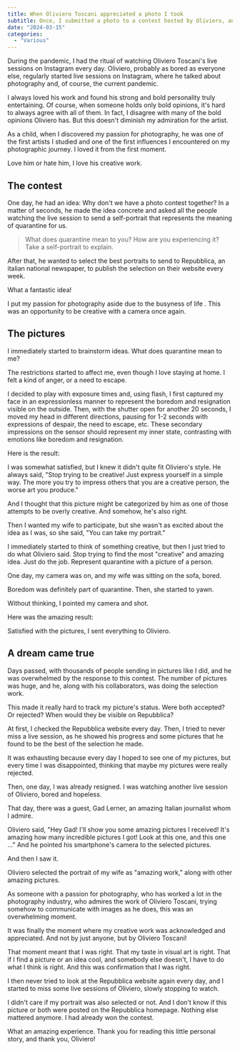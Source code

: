 ```yaml
---
title: When Oliviero Toscani appreciated a photo I took
subtitle: Once, I submitted a photo to a contest hosted by Oliviero, and among thousands of pictures, Oliviero found my creaton not so bad.
date: "2024-03-15"
categories:
  - "Various"
---
```


<script lang="ts">
  import ImagePost from "$lib/components/ImagePost.svelte"
  import Sidenote from "$lib/components/Sidenote.svelte"
import Divider from "$lib/components/Divider.svelte"

  const imagesPath = "blog/oliviero_toscani"
</script>

During the pandemic, I had the ritual of watching Oliviero Toscani's live sessions on Instagram every day. Oliviero, probably as bored as everyone else, regularly started live sessions on Instagram, where he talked about photography and, of course, the current pandemic.

I always loved his work and found his strong and bold personality truly entertaining. Of course, when someone holds only bold opinions, it's hard to always agree with all of them. In fact, I disagree with many of the bold opinions Oliviero has. But this doesn't diminish my admiration for the artist.

As a child, when I discovered my passion for photography, he was one of the first artists I studied and one of the first influences I encountered on my photographic journey. I loved it from the first moment.

Love him or hate him, I love his creative work. <Sidenote text="He would probably hit my head with a camera, because of the 'improper' use of the word creativity." />

## The contest

One day, he had an idea: Why don't we have a photo contest together? In a matter of seconds, he made the idea concrete and asked all the people watching the live session <Sidenote text="We were few thousends people" />to send a self-portrait that represents the meaning of quarantine for us.

> What does quarantine mean to you? How are you experiencing it? Take a self-portrait to explain.

After that, he wanted to select the best portraits to send to Repubblica, an italian national newspaper, to publish the selection on their website every week.

What a fantastic idea!

I put my passion for photography aside due to the busyness of life <Sidenote text="Kids are a black hole for time" />. This was an opportunity to be creative with a camera once again.

## The pictures

I immediately started to brainstorm ideas. What does quarantine mean to me?

The restrictions started to affect me, even though I love staying at home. I felt a kind of anger, or a need to escape.

I decided to play with exposure times and, using flash, I first captured my face in an expressionless manner to represent the boredom and resignation visible on the outside. Then, with the shutter open for another 20 seconds, I moved my head in different directions, pausing for 1-2 seconds with expressions of despair, the need to escape, etc. These secondary impressions on the sensor should represent my inner state, contrasting with emotions like boredom and resignation.

Here is the result:

<ImagePost file="{imagesPath}/oliviero_toscani_danny.jpg" alt="my self protrait sent to Oliviero Toscani for his contest" caption='Not sure if is really cool or really cringe' info='Nikon D600, 50mm f/10 20"'/>

I was somewhat satisfied, but I knew it didn't quite fit Oliviero's style. He always said, "Stop trying to be creative! Just express yourself in a simple way. The more you try to impress others that you are a creative person, the worse art you produce."

And I thought that this picture might be categorized by him as one of those attempts to be overly creative. And somehow, he's also right.

Then I wanted my wife to participate, but she wasn't as excited about the idea as I was, so she said, "You can take my portrait."

I immediately started to think of something creative, but then I just tried to do what Oliviero said. Stop trying to find the most "creative" and amazing idea. Just do the job. Represent quarantine with a picture of a person.

One day, my camera was on, and my wife was sitting on the sofa, bored.

Boredom was definitely part of quarantine. Then, she started to yawn.

Without thinking, I pointed my camera and shot.

Here was the amazing result:

<ImagePost file="{imagesPath}/oliviero_toscani_erica.jpg" alt="protrait of my wife sent to Oliviero Toscani for his contest" caption='This picture talk' info='Nikon D600, 50mm f/4 1/50'/>

Satisfied with the pictures, I sent everything to Oliviero.

## A dream came true

Days passed, with thousands of people sending in pictures like I did, and he was overwhelmed by the response to this contest. The number of pictures was huge, and he, along with his collaborators, was doing the selection work.

This made it really hard to track my picture's status. Were both accepted? Or rejected? When would they be visible on Repubblica?

At first, I checked the Repubblica website every day. Then, I tried to never miss a live session, as he showed his progress and some pictures that he found to be the best of the selection he made.

It was exhausting because every day I hoped to see one of my pictures, but every time I was disappointed, thinking that maybe my pictures were really rejected.

Then, one day, I was already resigned. I was watching another live session of Oliviero, bored and hopeless.

That day, there was a guest, Gad Lerner, an amazing Italian journalist whom I admire.

Oliviero said, "Hey Gad! I'll show you some amazing pictures I received! It's amazing how many incredible pictures I got! Look at this one, and this one ..." And he pointed his smartphone's camera to the selected pictures.

And then I saw it.

<ImagePost file="{imagesPath}/screen_oliviero.jpeg" alt="Screnshot of the screen of my smartphone while Oliviero Toscani showed my picture to Gad Lerner" caption='This was a strong moment for me' position="center"/>

Oliviero selected the portrait of my wife as "amazing work," along with other amazing pictures.

As someone with a passion for photography, who has worked a lot in the photography industry, who admires the work of Oliviero Toscani, trying somehow to communicate with images as he does, this was an overwhelming moment.

It was finally the moment where my creative work was acknowledged and appreciated. And not by just anyone, but by Oliviero Toscani!

That moment meant that I was right. That my taste in visual art is right. That if I find a picture or an idea cool, and somebody else doesn't, I have to do what I think is right. And this was confirmation that I was right.

<Divider />

I then never tried to look at the Repubblica website again every day, and I started to miss some live sessions of Oliviero, slowly stopping to watch.

I didn't care if my portrait was also selected or not. And I don't know if this picture or both were posted on the Repubblica homepage. Nothing else mattered anymore. I had already won the contest.

What an amazing experience. Thank you for reading this little personal story, and thank you, Oliviero!
